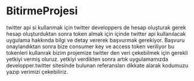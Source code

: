 # BitirmeProjesi

twitter api si kullanmak için twitter developpers de hesap oluşturak gerek
hesap oluşturduktan sonra token almak için içinde twitter api kullanılacak uygulama hakkında bilgi ve detay vererek başvurmak gerekiyor.
Başvuru onaylandıktan sonra bize consumer key ve access token veriliyor bu tokenleri kullanrak bizim projemize twitter den veri çekebilmek için gerekli yetkiyi vermiş oluruz.
yetkiyi verdikten sonra artık uygulamamızda developper.twitter sitesinde bulunan referansları dikkate alarak kodumuzu yazıp verimizi çekebiliriz.
